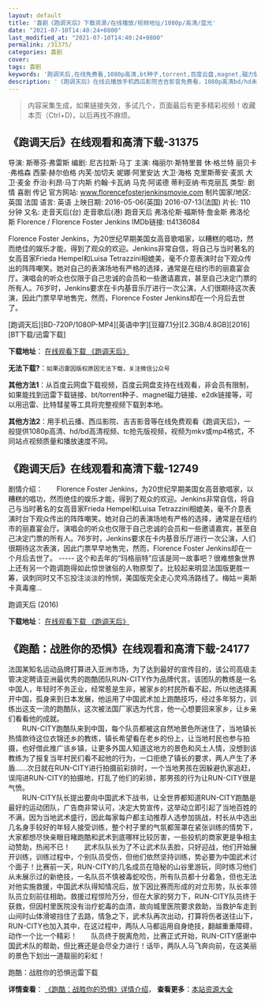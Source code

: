 ```yaml
---
layout: default
title: '喜剧《跑调天后》下载资源/在线播放/视频地址/1080p/高清/蓝光'
date: "2021-07-10T14:40:24+0800"
last_modified_at: "2021-07-10T14:40:24+0800"
permalink: /31375/
categories: 喜剧
cover:
tags: 喜剧
keywords: '跑调天后,在线免费看,1080p高清,bt种子,torrent,百度云盘,magnet,磁力链,迅雷下载资源'
description: '《跑调天后》在线云播放手机西瓜影院吉吉影音免费看，1080p高清bd/hd未删减完整版和tc抢先枪版，mkv/mp4格式，附带bt/torrent种子、magnet/磁力链、百度云盘、网盘资源迅雷下载链接'
---
```


>内容采集生成，如果链接失效，多试几个，页面最后有更多精彩视频！收藏本页（Ctrl+D)，以后再找不麻烦。


## 《跑调天后》在线观看和高清下载-31375

导演: 斯蒂芬·弗雷斯 编剧: 尼古拉斯·马丁 主演: 梅丽尔·斯特里普 休·格兰特 丽贝卡·弗格森 西蒙·赫尔伯格 内芙·加切夫 妮娜·阿里安达 大卫·海格 克里斯蒂安·麦凯 大卫·麦金 乔治·利昂·马丁内斯 约翰·卡瓦纳 马克·阿诺德 蒂利亚纳·布克丽瓦 类型: 剧情 喜剧 传记 官方网站: www.florencefosterjenkinsmovie.com 制片国家/地区: 英国 法国 语言: 英语 上映日期: 2016-05-06(英国) 2016-07-13(法国) 片长: 110分钟 又名: 走音天后(台) 走音歌后(港) 跑音天后 弗洛伦斯·福斯特·詹金斯 弗洛伦斯 Florence / Florence Foster Jenkins IMDb链接: tt4136084

Florence Foster Jenkins，为20世纪早期美国女高音歌唱家，以糟糕的唱功，然而绝佳的娱乐才能，得到了观众的欢迎。Jenkins非常自信，将自己与当时著名的女高音家Frieda Hempel和Luisa Tetrazzini相媲美，毫不介意表演时台下观众传出的阵阵嘲笑。她对自己的表演场地有严格的选择，通常是在纽约市的丽嘉宴会厅。演唱会的听众也仅限于自己忠诚的会员和一些邀请嘉宾，甚至自己决定门票的所有人。76岁时，Jenkins要求在卡内基音乐厅进行一次公演，人们很期待这次表演，因此门票早早地售完，然而，Florence Foster Jenkins却在一个月后去世了。


[跑调天后][BD-720P/1080P-MP4][英语中字][豆瓣7.1分][2.3GB/4.8GB][2016][BT下载/迅雷下载]

**下载地址**： [在线观看下载 《跑调天后》](https://www.btdx8.com/torrent/florence_2016.html) 


**无法下载?**：`如果迅雷因版权原因无法下载，关注微信公众号 `

**其他方法1**：从百度云网盘下载视频，百度云网盘支持在线观看，非会员有限制，如果能找到迅雷下载链接、bt/torrent种子、magnet磁力链接、e2dk链接等，可以用迅雷、比特彗星等工具将完整视频下载到本地。

**其他方法2**：用手机云播、西瓜影院、吉吉影音等在线免费观看《跑调天后》，一般提供1080p高清、hd/bd高清视频、tc抢先版视频，视频为mkv或mp4格式，不同站点视频质量和播放速度不同。


## 《跑调天后》在线观看和高清下载-12749

剧情介绍：　　Florence Foster Jenkins，为20世纪早期美国女高音歌唱家，以糟糕的唱功，然而绝佳的娱乐才能，得到了观众的欢迎。Jenkins非常自信，将自己与当时著名的女高音家Frieda Hempel和Luisa Tetrazzini相媲美，毫不介意表演时台下观众传出的阵阵嘲笑。她对自己的表演场地有严格的选择，通常是在纽约市的丽嘉宴会厅。演唱会的听众也仅限于自己忠诚的会员和一些邀请嘉宾，甚至自己决定门票的所有人。76岁时，Jenkins要求在卡内基音乐厅进行一次公演，人们很期待这次表演，因此门票早早地售完，然而，Florence Foster Jenkins却在一个月后去世了。  ----- 这个和去年的“玛格丽特”应该是同一故事吧？很难想象世界上还有另一个跑调跑得如此惊世骇俗的人物原型了。比较起来明显法国版更胜一筹，讽刺同时又不忘投注淡淡的怜悯，美国版完全走心灵鸡汤路线了。梅姑＝奥斯卡真毒瘤...


跑调天后 (2016)

**下载地址**： [在线观看下载 《跑调天后》](https://www.btbtdy.me/btdy/dy6572.html) 


## 《跑酷：战胜你的恐惧》在线观看和高清下载-24177

法国某知名运动品牌打算进入亚洲市场，为了达到最好的宣传目的，该公司高级主管决定聘请亚洲最优秀的跑酷团队RUN-CITY作为品牌代言。该团队的教练是一名中国人，年轻时不务正业，经常惹是生非，被家乡的村民所看不起，所以他选择离开中国，孤身来到日本发展，他运用了中国武术加上跑酷技巧，经过多年努力，训练出这支一流的跑酷队，这次被法国厂家选为代言，他一心想要回来家乡，让乡亲们看看他的成就。<br />　　RUN-CITY跑酷队来到中国，每个队员都被这自然地景色所迷住了，当地镇长热情款待这位衣锦还乡的教练，镇长希望看在老乡的份上，让当地村民也参与拍摄，也好借此推广该乡镇，让更多外国人知道这地方的景色和风土人情，没想到该教练为了报复当年村民们看不起他的行为，一口拒绝了镇长的要求，两人产生了矛盾&hellip;…次日就在RUN-CITY进行拍摄前彩排时，一个当地男孩在因躲避仇家追赶，误闯进RUN-CITY的拍摄地，打乱了他们的彩排，那男孩的行为让RUN-CITY很是气愤。<br />　　RUN-CITY队长提出要向中国武术下战书，让全世界都知道RUN-CITY跑酷是最好的运动团队，广告商非常认可，决定大势宣传，这举动立即引起了当地百姓的不满，因为当地武术盛行，因此每家每户都主动推荐人选参加挑战，村长从中选出几名身手较好的年轻人接受训练，整个村子里的气氛都笼罩在紧张训练的情势下，大家都想尽快亲眼目睹跑酷和武术到底哪样比较厉害，一些投机的商家更是争相主动赞助，热闹不已！　　武术队队长为了不让武术队丢脸，只好迎战，他们开始展开训练，训练过程中，个别队员受伤，但他们依然坚持训练，势必要为中国武术讨个面子！比赛前一天，RUN-CITY的几名成员在隐秘的山谷里游玩，同时练习他们从未展示过的新绝技，一名队员不慎被毒蛇咬伤，所有队员都十分着急，但也无法对他实施救援，中国武术队得知情况后，放下因比赛而形成的对立形势，队长率领队员立刻前往相助。救援过程惊险万分，但在大家的努力下，RUN-CITY队员终于获救，但因村里医院没有治疗蛇毒的血清，故向城里医院要求救助，当救护车走到山间时山体滑坡挡住了去路，情急之下，武术队再次出动，打算将伤者送往山下，RUN-CITY也加入其中，在这过程中，两队人马都运用自身绝技，翻越重重障碍，动作一个比一个精彩！　　队员终于脱离危险，比赛正式开始，RUN-CITY感谢中国武术队的帮助，但比赛还是会尽全力进行！话毕，两队人马飞奔向前，在这美丽的景色下划出一道靓丽的彩虹！


跑酷：战胜你的恐惧迅雷下载

**详情查看**： [《跑酷：战胜你的恐惧》详情介绍](/movie/24177/)， **查看更多**：[本站资源大全](/movie/t/all/)

